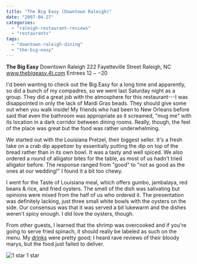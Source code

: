 ```yaml
---
title: "The Big Easy (Downtown Raleigh)"
date: "2007-04-27"
categories:
  - "raleigh-restaurant-reviews"
  - "restaurants"
tags:
  - "downtown-raleigh-dining"
  - "the-big-easy"
---
```


**The Big Easy** Downtown Raleigh 222 Fayetteville Street Raleigh, NC www.thebigeasy.4t.com Entrees $12--$20

I'd been wanting to check out the Big Easy for a long time and apparently, so did a bunch of my compadres, so we went last Saturday night as a group. They did a great job with the atmosphere for this restaurant---I was disappointed in only the lack of Mardi Gras beads. They should give some out when you walk inside! My friends who had been to New Orleans before said that even the bathroom was appropriate as it screamed, "mug me" with its location in a dark corridor between dining rooms. Really, though, the feel of the place was great but the food was rather underwhelming.

We started out with the Louisiana Pretzel, their biggest seller. It's a fresh take on a crab dip appetizer by essentially putting the dip on top of the bread rather than in its own bowl. It was a tasty and well spiced. We also ordered a round of alligator bites for the table, as most of us hadn't tried alligator before. The response ranged from "good" to "not as good as the ones at our wedding!" I found it a bit too chewy.

I went for the Taste of Louisiana meal, which offers gumbo, jambalaya, red beans & rice, and fried oysters. The smell of the dish was salivating but opinions were mixed from the half of us who ordered it. The presentation was definitely lacking, just three small white bowls with the oysters on the side. Our consensus was that it was served a bit lukewarm and the dishes weren't spicy enough. I did love the oysters, though.

From other guests, I learned that the shrimp was overcooked and if you're going to serve fried spinach, it should really be labeled as such on the menu. My [drinks](http://www.thegourmez.com/gourmez/cocktails/) were pretty good; I heard rave reviews of their bloody marys, but the food just failed to deliver.




<div class="caption">

![1 star](http://s3.amazonaws.com/thegourmez-wpmedia/2009/04/rating_olive1.gif "rating_olive1") 1 star</div>

